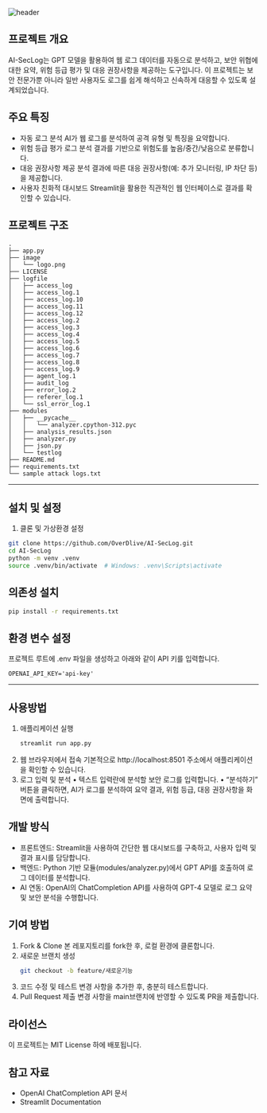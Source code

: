 ![header](https://capsule-render.vercel.app/api?type=waving&color=gradient&customColorList=10&height=200&text=AI%20SECLOG&fontSize=50&animation=twinkling&fontAlign=68&fontAlignY=36)
## 프로젝트 개요
AI-SecLog는 GPT 모델을 활용하여 웹 로그 데이터를 자동으로 분석하고, 보안 위협에 대한 요약, 위험 등급 평가 및 대응 권장사항을 제공하는 도구입니다. 이 프로젝트는 보안 전문가뿐 아니라 일반 사용자도 로그를 쉽게 해석하고 신속하게 대응할 수 있도록 설계되었습니다.

## 주요 특징
- 자동 로그 분석
AI가 웹 로그를 분석하여 공격 유형 및 특징을 요약합니다.
- 위험 등급 평가
로그 분석 결과를 기반으로 위험도를 높음/중간/낮음으로 분류합니다.
- 대응 권장사항 제공
분석 결과에 따른 대응 권장사항(예: 추가 모니터링, IP 차단 등)을 제공합니다.
- 사용자 친화적 대시보드
Streamlit을 활용한 직관적인 웹 인터페이스로 결과를 확인할 수 있습니다.

## 프로젝트 구조
```plant
.
├── app.py
├── image
│   └── logo.png
├── LICENSE
├── logfile
│   ├── access_log
│   ├── access_log.1
│   ├── access_log.10
│   ├── access_log.11
│   ├── access_log.12
│   ├── access_log.2
│   ├── access_log.3
│   ├── access_log.4
│   ├── access_log.5
│   ├── access_log.6
│   ├── access_log.7
│   ├── access_log.8
│   ├── access_log.9
│   ├── agent_log.1
│   ├── audit_log
│   ├── error_log.2
│   ├── referer_log.1
│   └── ssl_error_log.1
├── modules
│   ├── __pycache__
│   │   └── analyzer.cpython-312.pyc
│   ├── analysis_results.json
│   ├── analyzer.py
│   ├── json.py
│   └── testlog
├── README.md
├── requirements.txt
└── sample attack logs.txt
```
---
## 설치 및 설정
1. 클론 및 가상환경 설정
```bash
git clone https://github.com/OverDlive/AI-SecLog.git
cd AI-SecLog
python -m venv .venv
source .venv/bin/activate  # Windows: .venv\Scripts\activate
```
## 의존성 설치
```bash
pip install -r requirements.txt
```

## 환경 변수 설정
프로젝트 루트에 .env 파일을 생성하고 아래와 같이 API 키를 입력합니다.
```
OPENAI_API_KEY='api-key'
```
---
## 사용방법
1. 애플리케이션 실행
    ```bash
    streamlit run app.py
    ```
2. 웹 브라우저에서 접속
기본적으로 http://localhost:8501 주소에서 애플리케이션을 확인할 수 있습니다.
3.	로그 입력 및 분석
	•	텍스트 입력란에 분석할 보안 로그를 입력합니다.
	•	“분석하기” 버튼을 클릭하면, AI가 로그를 분석하여 요약 결과, 위험 등급, 대응 권장사항을 화면에 출력합니다.

## 개발 방식
- 프론트엔드:
Streamlit을 사용하여 간단한 웹 대시보드를 구축하고, 사용자 입력 및 결과 표시를 담당합니다.
- 백엔드:
Python 기반 모듈(modules/analyzer.py)에서 GPT API를 호출하여 로그 데이터를 분석합니다.
- AI 연동:
OpenAI의 ChatCompletion API를 사용하여 GPT-4 모델로 로그 요약 및 보안 분석을 수행합니다.

## 기여 방법
1.	Fork & Clone
본 레포지토리를 fork한 후, 로컬 환경에 클론합니다.
2.	새로운 브랜치 생성
    ```bash
    git checkout -b feature/새로운기능
    ```
3. 코드 수정 및 테스트
변경 사항을 추가한 후, 충분히 테스트합니다.
4. Pull Request 제출
변경 사항을 main브랜치에 반영할 수 있도록 PR을 제출합니다.
## 라이선스

이 프로젝트는 MIT License 하에 배포됩니다.


## 참고 자료
- OpenAI ChatCompletion API 문서
- Streamlit Documentation
